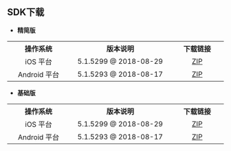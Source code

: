 <h2 id="SDK">SDK下载</h2>

- **精简版**

<table width="850px">
  <tr align="center">
      <th width="140px">操作系统</th>
      <th width="240px">版本说明</th>
      <th width="120px">下载链接</th>
  </tr>
  <tr align="center">
    <td>iOS 平台</td>
    <td>5.1.5299 @ 2018-08-29</td>
    <td><a onclick=MtaH5.clickStat("player_sdk_download_ios_smart") href="http://liteavsdk-1252463788.cosgz.myqcloud.com/5.1/TXLiteAVSDK_Smart_iOS_5.1.5299.zip">ZIP</a></td>
  </tr>
  <tr align="center">
    <td>Android 平台</td>
    <td>5.1.5293 @ 2018-08-17</td>
    <td><a onclick=MtaH5.clickStat("player_sdk_download_android_smart") href="http://liteavsdk-1252463788.cosgz.myqcloud.com/5.1/LiteAVSDK_Smart_Android_5.1.5293.zip">ZIP</a></td>
  </tr>
</table>

- **基础版**

<table width="850px">
  <tr align="center">
     <th width="140px">操作系统</th>
     <th width="240px">版本说明</th>
     <th width="120px">下载链接</th>
  </tr>
  <tr align="center">
     <td>iOS 平台</td>
        <td>5.1.5299 @ 2018-08-29</td>
        <td><a onclick=MtaH5.clickStat("player_sdk_download_ios_standard") href="http://liteavsdk-1252463788.cosgz.myqcloud.com/5.1/TXLiteAVSDK_Player_iOS_5.1.5299.zip">ZIP</a></td>
  </tr>
  <tr align="center">
    <td>Android 平台</td>
    <td>5.1.5293 @ 2018-08-17</td>
    <td><a onclick=MtaH5.clickStat("player_sdk_download_android_standard") href="http://liteavsdk-1252463788.cosgz.myqcloud.com/5.1/LiteAVSDK_Player_Android_5.1.5293.zip">ZIP</a></td>
  </tr>
</table>
